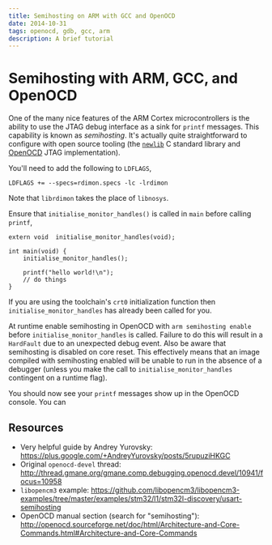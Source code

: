 ```yaml
---
title: Semihosting on ARM with GCC and OpenOCD
date: 2014-10-31
tags: openocd, gdb, gcc, arm
description: A brief tutorial 
---
```


# Semihosting with ARM, GCC, and OpenOCD

One of the many nice features of the ARM Cortex microcontrollers is
the ability to use the JTAG debug interface as a sink for `printf`
messages. This capability is known as *semihosting*. It's actually
quite straightforward to configure with open source tooling (the
[`newlib`][newlib] C standard library and [OpenOCD][] JTAG
implementation).

[newlib]: https://www.sourceware.org/newlib/
[OpenOCD]: http://openocd.org/

You'll need to add the following to `LDFLAGS`,

    LDFLAGS += --specs=rdimon.specs -lc -lrdimon

Note that `librdimon` takes the place of `libnosys`.

Ensure that `initialise_monitor_handles()` is called in `main` before
calling `printf`,

    extern void  initialise_monitor_handles(void);

	int main(void) {
	    initialise_monitor_handles();

	    printf("hello world!\n");
		// do things
	}

If you are using the toolchain's `crt0` initialization function then
`initialise_monitor_handles` has already been called for you.

At runtime enable semihosting in OpenOCD with `arm semihosting enable`
before `initialise_monitor_handles` is called. Failure to do this will
result in a `HardFault` due to an unexpected debug event. Also be
aware that semihosting is disabled on core reset. This effectively
means that an image compiled with semihosting enabled will be unable
to run in the absence of a debugger (unless you make the call to
`initialise_monitor_handles` contingent on a runtime flag).

You should now see your `printf` messages show up in the OpenOCD console. You can 

## Resources

 * Very helpful guide by Andrey Yurovsky: https://plus.google.com/+AndreyYurovsky/posts/5rupuziHKGC
 * Original `openocd-devel` thread: http://thread.gmane.org/gmane.comp.debugging.openocd.devel/10941/focus=10958
 * `libopencm3` example: https://github.com/libopencm3/libopencm3-examples/tree/master/examples/stm32/l1/stm32l-discovery/usart-semihosting
 * OpenOCD manual section (search for "semihosting"): http://openocd.sourceforge.net/doc/html/Architecture-and-Core-Commands.html#Architecture-and-Core-Commands
